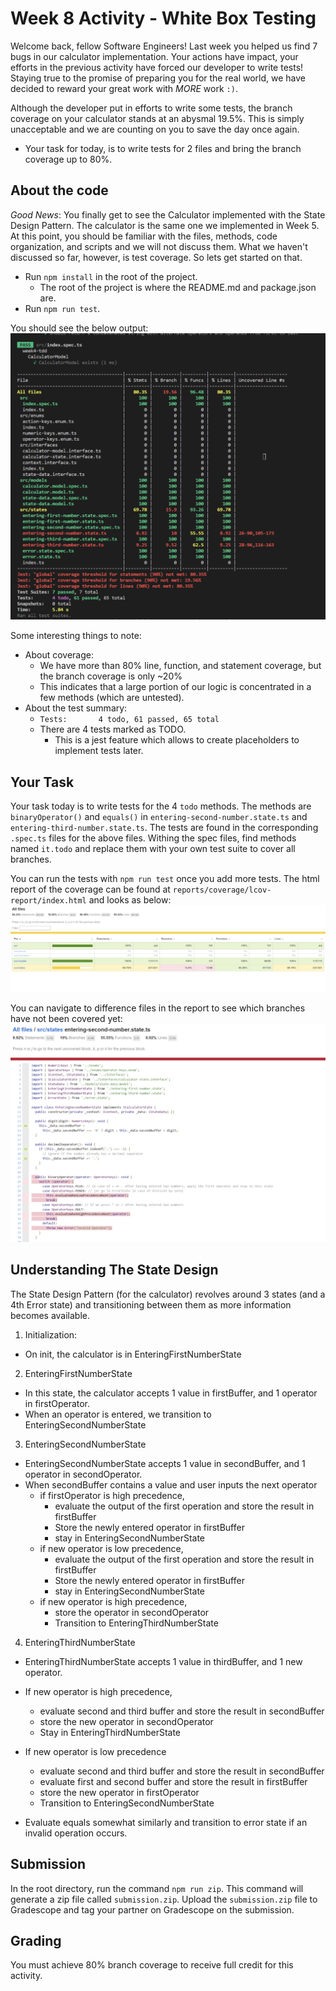 
# Week 8 Activity - White Box Testing

Welcome back, fellow Software Engineers!
Last week you helped us find 7 bugs in our calculator implementation.
Your actions have impact, your efforts in the previous activity have forced our developer to write tests!
Staying true to the promise of preparing you for the real world, we have decided to reward your great work with *MORE* work `:)`.

Although the developer put in efforts to write some tests, the branch coverage on your calculator stands at an abysmal 19.5%.
This is simply unacceptable and we are counting on you to save the day once again.

- Your task for today, is to write tests for 2 files and bring the branch coverage up to 80%.

## About the code

*Good News*: You finally get to see the Calculator implemented with the State Design Pattern.
The calculator is the same one we implemented in Week 5.
At this point, you should be familiar with the files, methods, code organization, and scripts and we will not discuss them.
What we haven't discussed so far, however, is test coverage. 
So lets get started on that.
- Run `npm install` in the root of the project.
  - The root of the project is where the README.md and package.json are.
- Run `npm run test`.

You should see the below output:
![coverage](img/coverage.png)

Some interesting things to note:
- About coverage: 
  - We have more than 80% line, function, and statement coverage, but the branch coverage is only ~20%
  - This indicates that a large portion of our logic is concentrated in a few methods (which are untested).
- About the test summary:
  - `Tests:       4 todo, 61 passed, 65 total` 
  - There are 4 tests marked as TODO.
    - This is a jest feature which allows to create placeholders to implement tests later.


## Your Task

Your task today is to write tests for the 4 `todo` methods.
The methods are `binaryOperator()` and `equals()` in `entering-second-number.state.ts` and `entering-third-number.state.ts`.
The tests are found in the corresponding `.spec.ts` files for the above files.
Withing the spec files, find methods named `it.todo` and replace them with your own test suite to cover all branches.

You can run the tests with `npm run test` once you add more tests.
The html report of the coverage can be found at `reports/coverage/lcov-report/index.html` and looks as below:
![coverage html all](img/coverage-html-all.png)

You can navigate to difference files in the report to see which branches have not been covered yet:
![coverage html file](img/coverage-html-file.png)


## Understanding The State Design

The State Design Pattern (for the calculator) revolves around 3 states (and a 4th Error state) and transitioning between them as more information becomes available.

1. Initialization:
  - On init, the calculator is in EnteringFirstNumberState
2. EnteringFirstNumberState
  - In this state, the calculator accepts 1 value in firstBuffer, and 1 operator in firstOperator.
  - When an operator is entered, we transition to EnteringSecondNumberState
3. EnteringSecondNumberState
  - EnteringSecondNumberState accepts 1 value in secondBuffer, and 1 operator in secondOperator.
  - When secondBuffer contains a value and user inputs the next operator
    - if firstOperator is high precedence,
      - evaluate the output of the first operation and store the result in firstBuffer
      - Store the newly entered operator in firstBuffer
      - stay in EnteringSecondNumberState
    - if new operator is low precedence,
      - evaluate the output of the first operation and store the result in firstBuffer
      - Store the newly entered operator in firstBuffer
      - stay in EnteringSecondNumberState
    - if new operator is high precedence,
      - store the operator in secondOperator
      - Transition to EnteringThirdNumberState 
4. EnteringThirdNumberState
  - EnteringThirdNumberState accepts 1 value in thirdBuffer, and 1 new operator.
  - If new operator is high precedence,
    - evaluate second and third buffer and store the result in secondBuffer
    - store the new operator in secondOperator
    - Stay in EnteringThirdNumberState
  - If new operator is low precedence
    - evaluate second and third buffer and store the result in secondBuffer
    - evaluate first and second buffer and store the result in firstBuffer
    - store the new operator in firstOperator
    - Transition to EnteringSecondNumberState

- Evaluate equals somewhat similarly and transition to error state if an invalid operation occurs.


## Submission

In the root directory, run the command `npm run zip`. 
This command will generate a zip file called `submission.zip`.
Upload the `submission.zip` file to Gradescope and tag your partner on Gradescope on the submission.


## Grading

You must achieve 80% branch coverage to receive full credit for this activity.
